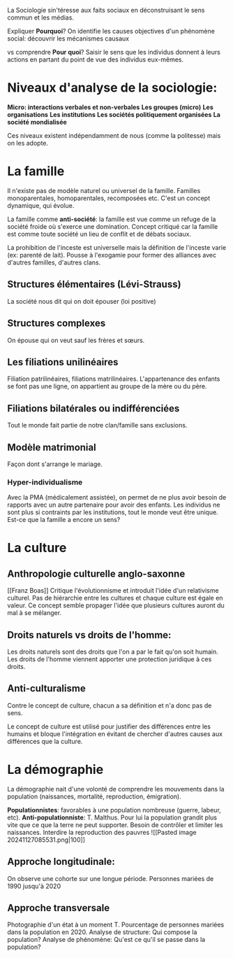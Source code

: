 La Sociologie sin'téresse aux faits sociaux en déconstruisant le sens commun et les médias.

Expliquer 
**Pourquoi**? On identifie les causes objectives d'un phénomène social: découvrir les mécanismes causaux

vs 
comprendre
**Pour quoi**? Saisir le sens que les individus donnent à leurs actions en partant du point de vue des individus eux-mêmes.


# Niveaux d'analyse de la sociologie:
**Micro: interactions verbales et non-verbales**
**Les groupes (micro)**
**Les organisations**
**Les institutions**
**Les sociétés politiquement organisées**
**La société mondialisée**

Ces niveaux existent indépendamment de nous (comme la politesse) mais on les adopte.

# La famille
Il n'existe pas de modèle naturel ou universel de la famille. Familles monoparentales, homoparentales, recomposées etc. C'est un concept dynamique, qui évolue.

La famille comme **anti-société**: la famille est vue comme un refuge de la société froide où s'exerce une domination. 
Concept critiqué car la famille est comme toute société un lieu de conflit et de débats sociaux.

La prohibition de l'inceste est universelle mais la définition de l'inceste varie (ex: parenté de lait).
Pousse à l'exogamie pour former des alliances avec d'autres familles, d'autres clans.

## Structures élémentaires (Lévi-Strauss)
La société nous dit qui on doit épouser (loi positive)

## Structures complexes
On épouse qui on veut sauf les frères et sœurs.

## Les filiations unilinéaires
Filiation patrilinéaires, filiations matrilinéaires. L'appartenance des enfants se font pas une ligne, on appartient au groupe de la mère ou du père.

## Filiations bilatérales ou indifférenciées
Tout le monde fait partie de notre clan/famille sans exclusions.

## Modèle matrimonial
Façon dont s'arrange le mariage.

### Hyper-individualisme
Avec la PMA (médicalement assistée), on permet de ne plus avoir besoin de rapports avec un autre partenaire pour avoir des enfants.
Les individus ne sont plus si contraints par les institutions, tout le monde veut être unique. Est-ce que la famille a encore un sens?


# La culture

## Anthropologie culturelle anglo-saxonne
[[Franz Boas]] Critique l'évolutionnisme et introduit l'idée d'un relativisme culturel. Pas de hiérarchie entre les cultures et chaque culture est égale en valeur.
Ce concept semble propager l'idée que plusieurs cultures auront du mal à se mélanger.

## Droits naturels vs droits de l'homme:
Les droits naturels sont des droits que l'on a par le fait qu'on soit humain. Les droits de l'homme viennent apporter une protection juridique à ces droits.

## Anti-culturalisme
Contre le concept de culture, chacun a sa définition et n'a donc pas de sens.

Le concept de culture est utilisé pour justifier des différences entre les humains et bloque l'intégration en évitant de chercher d'autres causes aux différences que la culture. 


# La démographie
La démographie nait d'une volonté de comprendre les mouvements dans la population (naissances, mortalité, reproduction, émigration).

**Populationnistes**: favorables à une population nombreuse (guerre, labeur, etc).
**Anti-populationniste**: T. Malthus. Pour lui la population grandit plus vite que ce que la terre ne peut supporter. Besoin de contrôler et limiter les naissances. Interdire la reproduction des pauvres ![[Pasted image 20241127085531.png|100]]
## Approche longitudinale:
On observe une cohorte sur une longue période. Personnes mariées de 1990 jusqu'à 2020
## Approche transversale
Photographie d'un état à un moment T. Pourcentage de personnes mariées dans la population en 2020.
Analyse de structure: Qui compose la population?
Analyse de phénomène: Qu'est ce qu'il se passe dans la population?



